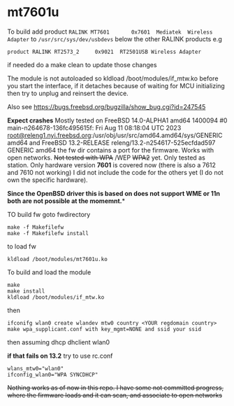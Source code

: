 # mt7601u
To build add product ```RALINK MT7601		0x7601	Mediatek  Wireless Adapter```
to  ```/usr/src/sys/dev/usbdevs``` below the other RALINK products e.g
```
product RALINK RT2573_2		0x9021	RT2501USB Wireless Adapter
```
if needed do a make clean to update those changes

The module is not autoloaded so kldload /boot/modules/if_mtw.ko before you start the interface,
if it detaches because of waiting for MCU initializing then try to unplug and reinsert the device.

Also see https://bugs.freebsd.org/bugzilla/show_bug.cgi?id=247545

**Expect crashes** Mostly tested on 
FreeBSD 14.0-ALPHA1 amd64 1400094 #0 main-n264678-136fc495615f: Fri Aug 11 08:18:04 UTC 2023     root@releng1.nyi.freebsd.org:/usr/obj/usr/src/amd64.amd64/sys/GENERIC amd64
and FreeBSD 13.2-RELEASE releng/13.2-n254617-525ecfdad597 GENERIC amd64
the fw dir contains a port for the firmware.
Works with open networks. ~~Not tested with WPA~~  /WEP ~~WPA2~~ yet. Only tested as station. 
Only hardware version 
**7601** is covered now (there is also a 7612 and 7610 not working) 
I did not include the code for the others yet (I do not own the specific hardware).

**Since the OpenBSD driver this is based on does not support WME or 11n both are not possible at the momemnt.***

TO build fw goto fwdirectory
```
make -f Makefilefw
make -f Makefilefw install
```
to load fw 
```
kldload /boot/modules/mt7601u.ko
```
To build and load the module
```
make
make install
kldload /boot/modules/if_mtw.ko
```

then 

``` 
ifconifg wlan0 create wlandev mtw0 country <YOUR regdomain country>
make wpa_supplicant.conf with key_mgmt=NONE and ssid your ssid
```
then assuming dhcp dhclient wlan0

**if that fails on 13.2** try to use rc.conf

```
wlans_mtw0="wlan0"
ifconfig_wlan0="WPA SYNCDHCP"
```

~~Nothing works as of now in this repo. I have some not committed progress, where the firmware loads and it can scan, and associate to open networks~~

